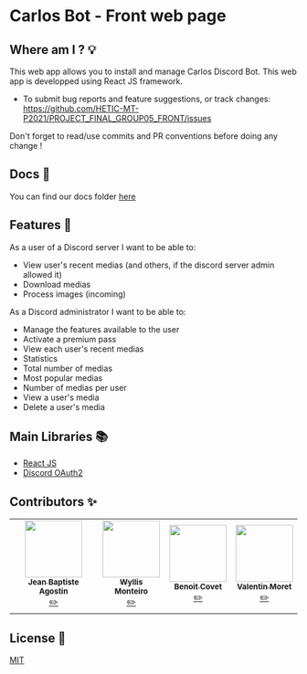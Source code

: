 # Carlos Bot - Front web page

## Where am I ? 💡

This web app allows you to install and manage Carlos Discord Bot. This web app is developped using React JS framework.

- To submit bug reports and feature suggestions, or track changes:
  https://github.com/HETIC-MT-P2021/PROJECT_FINAL_GROUP05_FRONT/issues

Don't forget to read/use commits and PR conventions before doing any change !

## Docs 📄

You can find our docs folder [here](https://drive.google.com/drive/folders/1Leztv_bS3hzi5TC7LvGKv7XwV_Xvj7wj)

## Features 📘 

As a user of a Discord server I want to be able to:

- View user's recent medias (and others, if the discord server admin allowed it)
- Download medias
- Process images (incoming)

As a Discord administrator I want to be able to:

- Manage the features available to the user
- Activate a premium pass
- View each user's recent medias
- Statistics
- Total number of medias
- Most popular medias
- Number of medias per user
- View a user's media
- Delete a user's media

## Main Libraries 📚 

- [React JS](reactjs.org/docs/getting-started.html)
- [Discord OAuth2](https://discord.com/developers/docs/topics/oauth2)

## Contributors ✨

<table>
  <tr>
    <td align="center"><a href="https://github.com/jibe0123"><img src="https://avatars.githubusercontent.com/u/13694014?s=400&u=979e9cdf62bcebe3e97740f83768fb41c8984a70&v=4" width="100px;" alt=""/><br /><sub><b>Jean Baptiste Agostin</b></sub></a><br /><a href="https://github.com/jibe0123" title="Developper">✏️</a>
    <td align="center"><a href="https://github.com/wyllisMonteiro"><img src="https://avatars2.githubusercontent.com/u/36091415?s=400&v=4" width="100px;" alt=""/><br /><sub><b>Wyllis Monteiro</b></sub></a><br /><a href="https://github.com/wyllisMonteiro" title="Developper">✏️</a>
    <td align="center"><a href="https://github.com/Para0234"><img src="https://avatars.githubusercontent.com/u/31258019?v=4" width="100px;" alt=""/><br /><sub><b>Benoit Covet</b></sub></a><br /><a href="https://github.com/Para0234" title="Developper">✏️</a></td>
    <td align="center"><a href="https://github.com/para"><img src="https://avatars0.githubusercontent.com/u/36480710?v=4" width="100px;" alt=""/><br /><sub><b>Valentin Moret</b></sub></a><br /><a href="https://github.com/valmrt77" title="Developper">✏️</a></td>
  </tr>
</table>

## License 📑

[MIT](https://github.com/HETIC-MT-P2021/CQRSES_GROUP4/blob/master/LICENSE)
